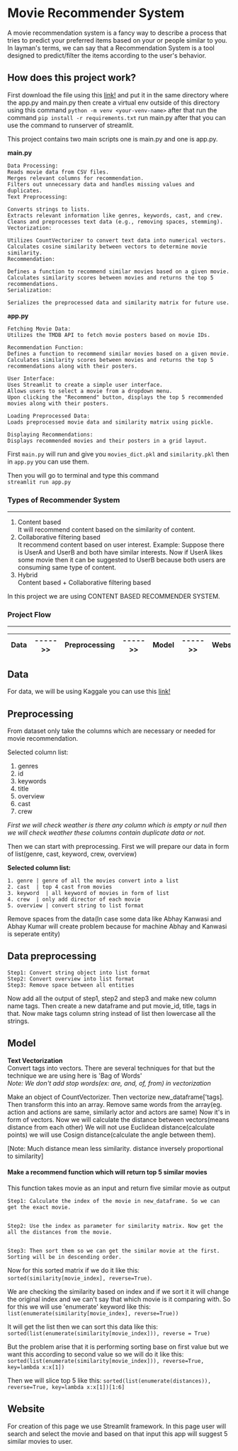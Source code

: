 # Movie Recommender System
A movie recommendation system is a fancy way to describe a process that tries to predict your preferred items based on your or people similar to you. In layman's terms, we can say that a Recommendation System is a tool designed to predict/filter the items according to the user's behavior.

## How does this project work?
First download the file using this [link!](https://www.kaggle.com/datasets/tmdb/tmdb-movie-metadata/data) and put it in the same directory where the app.py and main.py then create a virtual env outside of this directory using this command `python -m venv <your-venv-name>` after that run the command `pip install -r requirements.txt` run main.py after that you can use the command to runserver of streamlit.

This project contains two main scripts one is main.py and one is app.py.

<b>main.py</b> 

    Data Processing:
    Reads movie data from CSV files.
    Merges relevant columns for recommendation.
    Filters out unnecessary data and handles missing values and duplicates.
    Text Preprocessing:

    Converts strings to lists.
    Extracts relevant information like genres, keywords, cast, and crew.
    Cleans and preprocesses text data (e.g., removing spaces, stemming).
    Vectorization:

    Utilizes CountVectorizer to convert text data into numerical vectors.
    Calculates cosine similarity between vectors to determine movie similarity.
    Recommendation:

    Defines a function to recommend similar movies based on a given movie.
    Calculates similarity scores between movies and returns the top 5 recommendations.
    Serialization:

    Serializes the preprocessed data and similarity matrix for future use.

<b>app.py</b>

    Fetching Movie Data:
    Utilizes the TMDB API to fetch movie posters based on movie IDs.

    Recommendation Function:
    Defines a function to recommend similar movies based on a given movie.
    Calculates similarity scores between movies and returns the top 5 recommendations along with their posters.

    User Interface:
    Uses Streamlit to create a simple user interface.
    Allows users to select a movie from a dropdown menu.
    Upon clicking the "Recommend" button, displays the top 5 recommended movies along with their posters.

    Loading Preprocessed Data:
    Loads preprocessed movie data and similarity matrix using pickle.
    
    Displaying Recommendations:
    Displays recommended movies and their posters in a grid layout.

First `main.py` will run and give you `movies_dict.pkl` and `similarity.pkl` then in `app.py` you can use them. 

Then you will go to terminal and type this command <br/>
`streamlit run app.py`

### Types of Recommender System
____

1. Content based <br />
    It will recommend content based on the similarity of content.
2. Collaborative filtering based <br />
    It recommend content based on user interest.
    Example: Suppose there is UserA and UserB and both have similar interests. Now if UserA likes some movie then it can be suggested to UserB because both users are consuming same type of content.
3. Hybrid <br />
    Content based + Collaborative filtering based

In this project we are using CONTENT BASED RECOMMENDER SYSTEM.


### Project Flow
_____
| Data | ----->> | Preprocessing | ----->> | Model | ----->> | Website |
|------|---------|---------------|---------|-------|---------|---------|

## Data 

For data, we will be using Kaggale you can use this [link!](https://www.kaggle.com/datasets/tmdb/tmdb-movie-metadata/data)

## Preprocessing

From dataset only take the columns which are necessary or needed for movie recommendation.

Selected column list:
1. genres 
2. id
3. keywords
4. title
5. overview
6. cast
7. crew

<i>First we will check weather is there any column which is empty or null then we will check weather these columns contain duplicate data or not.</i>

Then we can start with preprocessing. First we will prepare our data in form of list(genre, cast, keyword, crew, overview)

<b>Selected column list:</b>

    1. genre | genre of all the movies convert into a list
    2. cast  | top 4 cast from movies
    3. keyword  | all keyword of movies in form of list
    4. crew  | only add director of each movie
    5. overview | convert string to list format

Remove spaces from the data(In case some data like Abhay Kanwasi and Abhay Kumar will create problem because for machine Abhay and Kanwasi is seperate entity)

## Data preprocessing
    Step1: Convert string object into list format 
    Step2: Convert overview into list format 
    Step3: Remove space between all entities 

Now add all the output of step1, step2 and step3 and make new column name tags. Then create a new dataframe and put movie_id, title, tags in that.
Now make tags column string instead of list then lowercase all the strings.

## Model
<b>Text Vectorization</b></br>
Convert tags into vectors. There are several techniques for that but the technique we are using here is 'Bag of Words' <br />
<i>Note: We don't add stop words(ex: are, and, of, from) in vectorization</i>

Make an object of CountVectorizer. Then vectorize new_dataframe['tags]. Then transform this into an array.
Remove same words from the array(eg. action and actions are same, similarly actor and actors are same)
Now it's in form of vectors. Now we will calculate the distance between vectors(means distance from each other) We will not use Euclidean distance(calculate points) we will use Cosign distance(calculate the angle between them).

[Note: Much distance mean less similarity. distance inversely proportional to similarity]

#### Make a recommend function which will return top 5 similar movies

This function takes movie as an input and return five similar movie as output


    Step1: Calculate the index of the movie in new_dataframe. So we can get the exact movie.


    Step2: Use the index as parameter for similarity matrix. Now get the all the distances from the movie.


    Step3: Then sort them so we can get the similar movie at the first. Sorting will be in descending order.

Now for this sorted matrix if we do it like this: `sorted(similarity[movie_index], reverse=True)`. 


We are checking the similarity based on index and if we sort it it will change the original index and we can't say that which movie is it comparing with. So for this we will use 'enumerate' keyword like this: `list(enumerate(similarity[movie_index], reverse=True))` 


It will get the list then we can sort this data like this: `sorted(list(enumerate(similarity[movie_index])), reverse = True)`


But the problem arise that it is performing sorting base on first value but we want this according to second value so we will do it like this: `sorted(list(enumerate(similarity[movie_index])), reverse=True, key=lambda x:x[1])`


Then we will slice top 5 like this: `sorted(list(enumerate(distances)), reverse=True, key=lambda x:x[1])[1:6]`


## Website

For creation of this page we use Streamlit framework. In this page user will search and select the movie and based on that input this app will suggest 5 similar movies to user.
